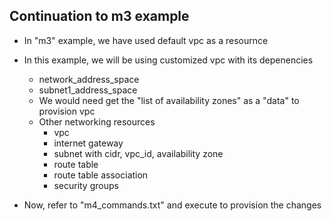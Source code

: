 ## Continuation to m3 example

* In "m3" example, we have used default vpc as a resournce
* In this example, we will be using customized vpc with its depenencies
  * network_address_space
  * subnet1_address_space
  * We would need get the "list of availability zones" as a "data" to provision vpc
  * Other networking resources
    * vpc
    * internet gateway
    * subnet with cidr, vpc_id, availability zone
    * route table
    * route table association
    * security groups
    
* Now, refer to "m4_commands.txt" and execute to provision the changes
    
